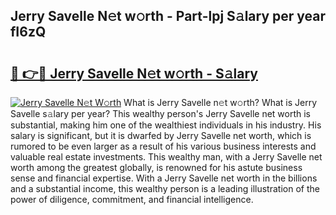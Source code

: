 ## Jerry Savelle N𝚎t w𝚘rth - Part-lpj S𝚊lary per year fI6zQ

# <h2><a href="http://gc50xv4.nevu.top/?p=Jerry+Savelle">🔗 👉🔴 Jerry Savelle N𝚎t w𝚘rth - S𝚊lary</a></h2>

[![Jerry Savelle N𝚎t W𝚘rth](https://i.imgur.com/Oavwk0R.jpeg)](http://gc50xv4.nevu.top/?p=Jerry+Savelle)
What is Jerry Savelle n𝚎t w𝚘rth? What is Jerry Savelle s𝚊lary per year?
This wealthy person's Jerry Savelle net worth is substantial, making him one of the wealthiest individuals in his industry. His salary is significant, but it is dwarfed by Jerry Savelle net worth, which is rumored to be even larger as a result of his various business interests and valuable real estate investments. This wealthy man, with a Jerry Savelle net worth among the greatest globally, is renowned for his astute business sense and financial expertise. With a Jerry Savelle net worth in the billions and a substantial income, this wealthy person is a leading illustration of the power of diligence, commitment, and financial intelligence.
